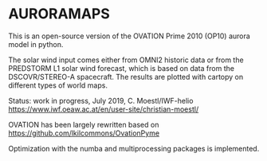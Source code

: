 # AURORAMAPS

This is an open-source version of the OVATION Prime 2010 (OP10) aurora model in python.

The solar wind input comes either from OMNI2 historic data or from the PREDSTORM L1 solar wind forecast, which is based on data from the DSCOVR/STEREO-A spacecraft. The results are plotted with cartopy on different types of world maps.

Status: work in progress, July 2019, C. Moestl/IWF-helio 
https://www.iwf.oeaw.ac.at/en/user-site/christian-moestl/

OVATION has been largely rewritten based on https://github.com/lkilcommons/OvationPyme

Optimization with the numba and multiprocessing packages is implemented.




